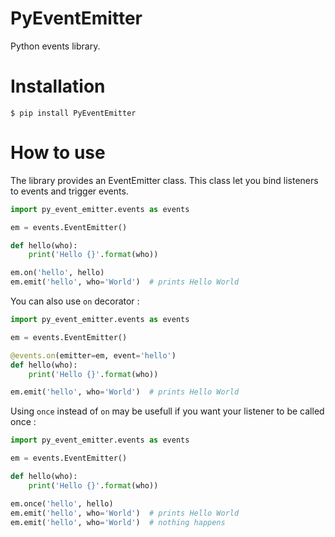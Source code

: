 # PyEventEmitter

Python events library.

# Installation

    $ pip install PyEventEmitter

# How to use

The library provides an EventEmitter class.
This class let you bind listeners to events and trigger events.

```python
import py_event_emitter.events as events

em = events.EventEmitter()

def hello(who):
    print('Hello {}'.format(who))

em.on('hello', hello)
em.emit('hello', who='World')  # prints Hello World
```

You can also use `on` decorator :

```python
import py_event_emitter.events as events

em = events.EventEmitter()

@events.on(emitter=em, event='hello')
def hello(who):
    print('Hello {}'.format(who))

em.emit('hello', who='World')  # prints Hello World
```

Using `once` instead of `on` may be usefull if you want your listener to be called once :

```python
import py_event_emitter.events as events

em = events.EventEmitter()

def hello(who):
    print('Hello {}'.format(who))

em.once('hello', hello)
em.emit('hello', who='World')  # prints Hello World
em.emit('hello', who='World')  # nothing happens
```
